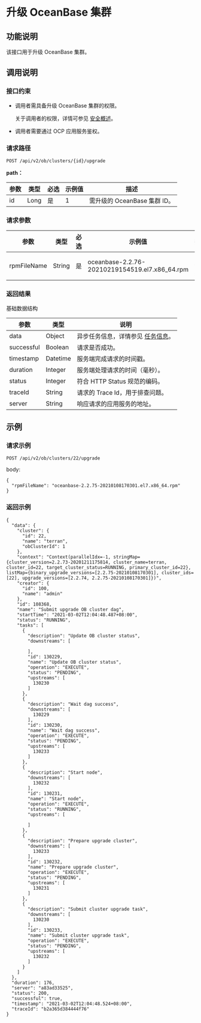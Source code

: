 升级 OceanBase 集群 
====================================



功能说明 
-------------------------

该接口用于升级 OceanBase 集群。

调用说明 
-------------------------

### 接口约束 

* 调用者需具备升级 OceanBase 集群的权限。

  关于调用者的权限，详情可参见 [安全概述](../../6.user-guide-2/3.features/9.system-management-features-1/5.security-overview.md)。
  

* 调用者需要通过 OCP 应用服务鉴权。

  




### 请求路径 

`POST /api/v2/ob/clusters/{id}/upgrade`

**path：** 


| 参数 |  类型  | 必选 | 示例值 |          描述           |
|----|------|----|-----|-----------------------|
| id | Long | 是  | 1   | 需升级的 OceanBase 集群 ID。 |



### 请求参数 



|     参数      |   类型   | 必选 |                      示例值                       |   描述    |
|-------------|--------|----|------------------------------------------------|---------|
| rpmFileName | String | 是  | oceanbase-2.2.76-20210219154519.el7.x86_64.rpm | rpm 包名。 |



### 返回结果 

基础数据结构


|     参数     |    类型    |                                说明                                |
|------------|----------|------------------------------------------------------------------|
| data       | Object   | 异步任务信息，详情参见 [任务信息](../17.appendix-1/1.dag-information.md)。 |
| successful | Boolean  | 请求是否成功。                                                          |
| timestamp  | Datetime | 服务端完成请求的时间戳。                                                     |
| duration   | Integer  | 服务端处理请求的时间（毫秒）。                                                  |
| status     | Integer  | 符合 HTTP Status 规范的编码。                                            |
| traceId    | String   | 请求的 Trace Id，用于排查问题。                                             |
| server     | String   | 响应请求的应用服务的地址。                                                    |



示例 
-----------------------

### 请求示例 

`POST /api/v2/ob/clusters/22/upgrade`

body:

```unknow
{
  "rpmFileName": "oceanbase-2.2.75-20210108170301.el7.x86_64.rpm"
}
```



### 返回示例 

```unknow
{
  "data": {
    "cluster": {
      "id": 22,
      "name": "terran",
      "obClusterId": 1
    },
    "context": "Context(parallelIdx=-1, stringMap={cluster_version=2.2.73-20201211175814, cluster_name=terran, cluster_id=22, target_cluster_status=RUNNING, primary_cluster_id=22}, listMap={binary_upgrade_versions=[2.2.75-20210108170301], cluster_ids=[22], upgrade_versions=[2.2.74, 2.2.75-20210108170301]})",
    "creator": {
      "id": 100,
      "name": "admin"
    },
    "id": 108368,
    "name": "Submit upgrade OB cluster dag",
    "startTime": "2021-03-02T12:04:48.487+08:00",
    "status": "RUNNING",
    "tasks": [
      {
        "description": "Update OB cluster status",
        "downstreams": [
          
        ],
        "id": 130229,
        "name": "Update OB cluster status",
        "operation": "EXECUTE",
        "status": "PENDING",
        "upstreams": [
          130230
        ]
      },
      {
        "description": "Wait dag success",
        "downstreams": [
          130229
        ],
        "id": 130230,
        "name": "Wait dag success",
        "operation": "EXECUTE",
        "status": "PENDING",
        "upstreams": [
          130233
        ]
      },
      {
        "description": "Start node",
        "downstreams": [
          130232
        ],
        "id": 130231,
        "name": "Start node",
        "operation": "EXECUTE",
        "status": "RUNNING",
        "upstreams": [
          
        ]
      },
      {
        "description": "Prepare upgrade cluster",
        "downstreams": [
          130233
        ],
        "id": 130232,
        "name": "Prepare upgrade cluster",
        "operation": "EXECUTE",
        "status": "PENDING",
        "upstreams": [
          130231
        ]
      },
      {
        "description": "Submit cluster upgrade task",
        "downstreams": [
          130230
        ],
        "id": 130233,
        "name": "Submit cluster upgrade task",
        "operation": "EXECUTE",
        "status": "PENDING",
        "upstreams": [
          130232
        ]
      }
    ]
  },
  "duration": 176,
  "server": "a83ad33525",
  "status": 200,
  "successful": true,
  "timestamp": "2021-03-02T12:04:48.524+08:00",
  "traceId": "b2a365d384444f76"
}
```


